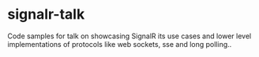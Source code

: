# signalr-talk
Code samples for talk on showcasing SignalR its use cases and lower level implementations of protocols like web sockets, sse and long polling..
